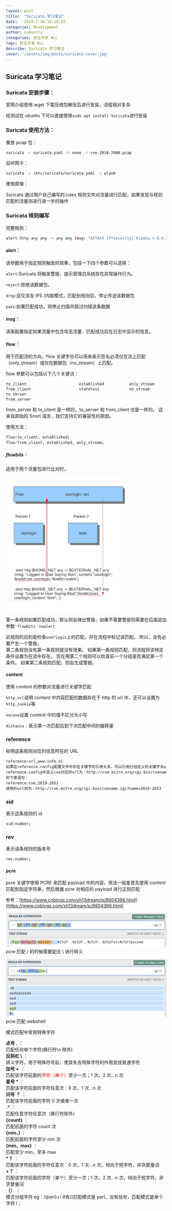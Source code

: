 ```yaml
---
layout: post
title:  "Suricata 学习笔记"
date:   2019-7-30 16:18:43
categories: Development
author: co0ontty
categories: 安全开发 ALL
tags: 安全开发 ALL
describe: Suricata 学习笔记
cover: '/assets/img/posts/suricata-cover.jpg'
---
```


## Suricata 学习笔记

### Suricata 安装步骤：

官网介绍使用 wget 下载压缩包解压后进行安装，流程相对复杂

经测试在 ubuntu 下可以直接使用`sudo apt install Suricata`进行安装  

### Suricata 使用方法：

重放 pcap 包：

```bash
suricata -c suricata.yaml -k none -r cve-2018-7600.pcap
```

监听网卡：

```bash
suricata -c /etc/suricata/suricata.yaml -i wlan0
```

使用原理：

Suricata 通过用户自己编写的.rules 规则文件对流量进行匹配，如果发现与规则匹配的流量则进行进一步的操作

### Suricata 规则编写

完整规则：

```bash
alert http any any -> any any (msg: "ATTACK [PTsecurity] Kibana < 6.4.3 <5.6.13 Arbitrary File Inclusion/Disclosure/RCE attempt (CVE-2018-17245)"; flow: established, to_server; content: "/api/console/api_server"; http_uri; content: "SENSE_VERSION"; nocase; http_uri; distance: 0; pcre: "/apis\s*=\s*[^&]*(?:(?:%2e|\.)(?:%2e|\.)(?:%5c|%2f|\/|\\))/Ui"; reference: cve, 2018-17245; reference: url, www.cyberark.com/threat-research-blog/execute-this-i-know-you-have-it; reference: url, github.com/ptresearch/AttackDetection; metadata: Open Ptsecurity.com ruleset; classtype: attempted-admin; sid: 30000027; rev: 1; )
```

#### alert：

该参数用于指定规则触发的效果，包括一下四个参数可以选择：

`alert`:Suricata 将触发警报，提示管理员系统存在异常操作行为。

`reject`:拒绝该数据包。

`drop`:这仅涉及 IPS /内联模式，匹配到规则后，停止传送该数据包

`pass`:如果匹配成功，将停止扫描并跳过扫描该条数据

#### msg：

该条配置指定如果流量中包含攻击流量，匹配成功后在日志中显示的信息。

#### flow：

用于匹配流的方向，flow 关键字也可以用来表示签名必须仅在流上匹配（only_stream）或仅在数据包（no_stream）上匹配。

flow 参数可以包括以下几个关键词：

```
to_client                       established           only_stream
from_client                     stateless             no_stream
to_server 
from_server
```

from_server 和 to_client 是一样的，to_server 和 from_client 也是一样的。 这来自原始的 Snort 语言，我们支持它的兼容性的原因。

使用方法：

```bash
flow:to_client, established;
flow:from_client, established, only_stream;
```

##### flowbits：

适用于两个流量包进行比对时，

![avatar](/assets/img/posts/Suricata-1.png)

第一条规则如果匹配成功，默认则会弹出警报，如果不需要警报则需要在后面追加参数`'flowbits：noalert`

此规则的目的是检查`userlogin`上的匹配，并在流程中标记该匹配。 所以，没有必要产生一个警报。  
第二条规则没有第一条规则就没有效果。 如果第一条规则匹配，则流程将该特定条件设置为在流中存在。 现在用第二个规则可以检查前一个分组是否满足第一个条件。 如果第二条规则匹配，则会生成警报。


#### content

使用 content 的参数对流量进行关键字匹配

`http_url`说明 content 中内容匹配的数据存在于 http 的 url 中，还可以设置为`http_cookie`等

`nocase`设置 content 中的值不区分大小写

`distance`：表示第一次匹配后到下次匹配中间的偏移量

### reference
标明这条规则对应的信息所在的 URL
```bash
reference:url,www.info.nl
如果在reference.config配置文件中存在关键字的引用关系，可以引用已经定义的关键字与url的对应关系例如：
reference.config中定义cve对应的url为：http://cve.mitre.org/cgi-bin/cvename.cgi?name=
则下面语句：
reference:cve,2019-2653
调用的url则为：http://cve.mitre.org/cgi-bin/cvename.cgi?name=2019-2653
```
### sid
表示这条规则的 id
```bash
sid:number;
```
### rev
表示该条规则的版本号
```bash
rev:number;
```
#### pcre

pcre 关键字使用 PCRE 来匹配 payload 中的内容，用法一般是首先使用 content 匹配到指定字符串，然后根据 pcre 对相应的 payload 进行正则匹配

参考：[https://www.cnblogs.com/xh13dream/p/8604366.html](https://www.cnblogs.com/xh13dream/p/8604366.html)  

![pcre匹配案例](/assets/img/posts/pcre-1.png)  
pcre 匹配 / 的时候需要配合 \ 进行转义  

![pcre匹配案例](/assets/img/posts/pcre-2.png)  
pcre 匹配 webshell  

模式匹配中常用特殊字符

**点号 .** ：  
匹配任何单个字符(换行符\n 除外)  
**反斜杠 \\** ：  
转义字符，用于特殊符号前，使其失去特殊字符的作用变成普通字符  
**加号 +** ：  
匹配该字符前面的<font color=red>字符（单个）</font>至少一次；1 次，2 次...n 次  
**星号 \*** ：  
匹配该字符前面的字符任意次：0 次，1 次...n 次  
**问号 ？** ：  
匹配该字符前面的字符 0 次或者一次  
**.\*** ：  
匹配任意字符任意次（换行符除外）  
**{count}** ：  
匹配前面的字符 count 次  
**{min，}** ：  
匹配前面的字符至少 min 次  
**{min，max}** ：  
匹配至少 min，至多 max  
**\*？** ：   
匹配该字符前面的字符任意次：0 次，1 次...n 次，倾向于短字符，非贪婪量词  
**+？** ：  
匹配该字符前面的字符（单个）至少一次；1 次，2 次...n 次，倾向于短字符，非贪婪量词  
**（）** ：  
模式分组字符 eg：/(perl)+/  #有()匹配模式是 perl，没有括号，匹配模式是单个字符 l；  